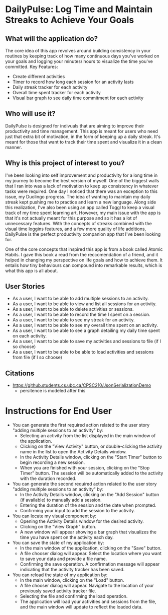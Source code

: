# DailyPulse: Log Time and Maintain Streaks to Achieve Your Goals

## What will the application do?
The core idea of this app revolves around building consistency in your routines
by keeping track of how many continuous days you've worked on your goals and
logging your minutes/ hours to visualize the time you've committed.
Key Features:
- Create different activities
- Timer to record how long each session for an activity lasts
- Daily streak tracker for each activity
- Overall time spent tracker for each activity
- Visual bar graph to see daily time commitment for each activity

## Who will use it?
DailyPulse is designed for indivuals that are aiming to improve their productivity
and time management. This app is meant for users who need just that extra bit of
motivation, in the form of keeping up a daily streak. It's meant for those that
want to track their time spent and visualize it in a clean manner.

## Why is this project of interest to you?
I've been looking into self improvement and productivity for a long time in my
journey to become the best version of myself. One of the biggest walls that I ran
into was a lack of motivation to keep up consistency in whatever tasks were
required. One day I noticed that there was an exception to this issue, my Duolingo
progress. The idea of wanting to maintain my daily streak kept pushing me to
practice and learn a new language. Along side this realization, I've also been
using an app called Toggl to keep a visual track of my time spent learning art.
However, my main issue with the app is that it's not actually meant for this purpose
and so it has a lot of unnecessary features. With the concepts of streaks combined
with the visual time loggins features, and a few more quality of life additions,
DailyPulse is the perfect productivity companion app that I've been
looking for.

One of the core concepts that inspired this app is from a book called Atomic 
Habits. I gave this book a read from the reccomendation of a friend, and it helped
in changing my perspective on life goals and how to achieve them. It entails how
tiny behaviours can compound into remarkable results, which is what this app is
all about.

## User Stories
- As a user, I want to be able to add multiple sessions to an activity.
- As a user, I want to be able to view and list all sessions for an activity.
- As a user, I want to be able to delete activities or sessions.
- As a user, I want to be able to record the time I spent on a session.
- As a user, I want to be able to see my streak for an activity.
- As a user, I want to be able to see my overall time spent on an activity.
- As a user, I want to be able to see a graph detailing my daily time spent on each activity.
- As a user, I want to be able to save my activities and sessions to file (if I so choose)
- As a user, I want to be able to be able to load activities and sessions from file (if I so choose)

## Citations
- https://github.students.cs.ubc.ca/CPSC210/JsonSerializationDemo
    - persitence is modeled after this

# Instructions for End User
- You can generate the first required action related to the user story "adding multiple sessions to an activity" by:
    - Selecting an activity from the list displayed in the main window of the application.
    - Clicking on the "View Activity" button, or double-clicking the activity name in the list to open the Activity Details window.
    - In the Activity Details window, clicking on the "Start Timer" button to begin recording a new session.
    - When you are finished with your session, clicking on the "Stop Timer" button. The session will be automatically added to the activity with the duration recorded.
- You can generate the second required action related to the user story "adding multiple sessions to an activity" by:
    - In the Activity Details window, clicking on the "Add Session" button (if available) to manually add a session.
    - Entering the duration of the session and the date when prompted.
    - Confirming your input to add the session to the activity.
- You can locate my visual component by:
    - Opening the Activity Details window for the desired activity.
    - Clicking on the "View Graph" button.
    - A new window will appear showing a bar graph that visualizes the time you have spent on the activity each day.
- You can save the state of my application by:
    - In the main window of the application, clicking on the "Save" button.
    - A file chooser dialog will appear. Select the location where you want to save your data and provide a file name.
    - Confirming the save operation. A confirmation message will appear indicating that the activity tracker has been saved.
- You can reload the state of my application by:
    - In the main window, clicking on the "Load" button.
    - A file chooser dialog will appear. Navigate to the location of your previously saved activity tracker file.
    - Selecting the file and confirming the load operation.
    - The application will load your activities and sessions from the file, and the main window will update to reflect the loaded data.